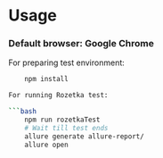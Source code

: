 # Usage

### Default browser: Google Chrome
For preparing test environment:

```bash
    npm install

For running Rozetka test:

```bash
    npm run rozetkaTest
    # Wait till test ends
    allure generate allure-report/
    allure open